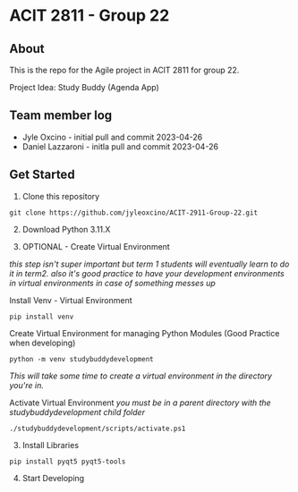 # ACIT 2811 - Group 22

## About

This is the repo for the Agile project in ACIT 2811 for group 22.

Project Idea: Study Buddy (Agenda App)

## Team member log

- Jyle Oxcino - initial pull and commit 2023-04-26
- Daniel Lazzaroni - initla pull and commit 2023-04-26

## Get Started

1. Clone this repository
```
git clone https://github.com/jyleoxcino/ACIT-2911-Group-22.git
```

2. Download Python 3.11.X

3. OPTIONAL - Create Virtual Environment

_this step isn't super important but term 1 students will eventually learn to do it in term2. also it's good practice to have your development environments in virtual environments in case of something messes up_

Install Venv - Virtual Environment
```
pip install venv
```

Create Virtual Environment for managing Python Modules (Good Practice when developing)

```
python -m venv studybuddydevelopment
```
_This will take some time to create a virtual environment in the directory you're in._

Activate Virtual Environment
_you must be in a parent directory with the studybuddydevelopment child folder_ 

```
./studybuddydevelopment/scripts/activate.ps1
```

3. Install Libraries

```
pip install pyqt5 pyqt5-tools
```

4. Start Developing
  
